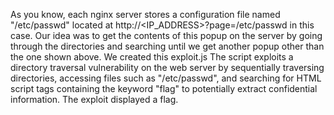 As you know, each nginx server stores a configuration file named "/etc/passwd" located at http://<IP_ADDRESS>?page=/etc/passwd in this case. 
Our idea was to get the contents of this popup on the server by going through the directories and searching until we get another popup other than the one shown above. 
We created this exploit.js
The script exploits a directory traversal vulnerability on the web server by sequentially traversing directories, accessing files such as "/etc/passwd", and searching for HTML script tags containing the keyword "flag" to potentially extract confidential information.
The exploit displayed a flag.